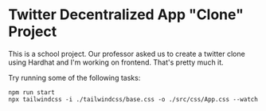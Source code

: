 # Twitter Decentralized App "Clone" Project

This is a school project. Our professor asked us to create a twitter clone using Hardhat and I'm working on frontend. That's pretty much it.

Try running some of the following tasks:

```shell
npm run start
npx tailwindcss -i ./tailwindcss/base.css -o ./src/css/App.css --watch

```
